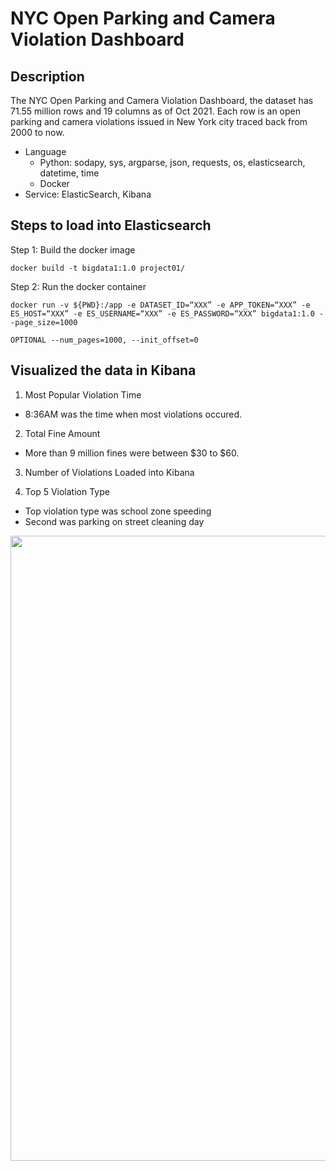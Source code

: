 # NYC Open Parking and Camera Violation Dashboard

## Description
The NYC Open Parking and Camera Violation Dashboard, the dataset has 71.55 million rows and 19 columns as of Oct 2021. Each row is an open parking and camera violations issued in New York city traced back from 2000 to now.

- Language
  - Python: sodapy, sys, argparse, json, requests, os, elasticsearch, datetime, time
  - Docker
- Service: ElasticSearch, Kibana

## Steps to load into Elasticsearch

Step 1: Build the docker image
```
docker build -t bigdata1:1.0 project01/
````

Step 2: Run the docker container 
```
docker run -v ${PWD}:/app -e DATASET_ID=“XXX” -e APP_TOKEN=“XXX” -e ES_HOST=“XXX” -e ES_USERNAME=“XXX” -e ES_PASSWORD=“XXX” bigdata1:1.0 --page_size=1000 

OPTIONAL --num_pages=1000, --init_offset=0
```

## Visualized the data in Kibana

1. Most Popular Violation Time

- 8:36AM was the time when most violations occured. 

2. Total Fine Amount

- More than 9 million fines were between $30 to $60.

3. Number of Violations Loaded into Kibana

4. Top 5 Violation Type

- Top violation type was school zone speeding
- Second was parking on street cleaning day

<img src="/project01/assets/kibanadashboard.png" width=1000>
